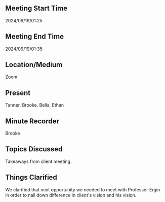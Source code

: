 ## Meeting Start Time

2024/09/19/01:25

## Meeting End Time

2024/09/19/01:35

## Location/Medium

Zoom

## Present

Tanner, Brooke, Bella, Ethan

## Minute Recorder

Brooke

## Topics Discussed

Takeaways from client meeting.

## Things Clarified

We clarified that next opportunity we needed to meet with Professor Ergin in order to nail down difference in client's vision and his vision.
